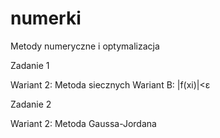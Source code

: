 # numerki
Metody numeryczne i optymalizacja 

Zadanie 1

Wariant 2: Metoda siecznych
Wariant B: |f(xi)|<ε

Zadanie 2

Wariant 2: Metoda Gaussa-Jordana
